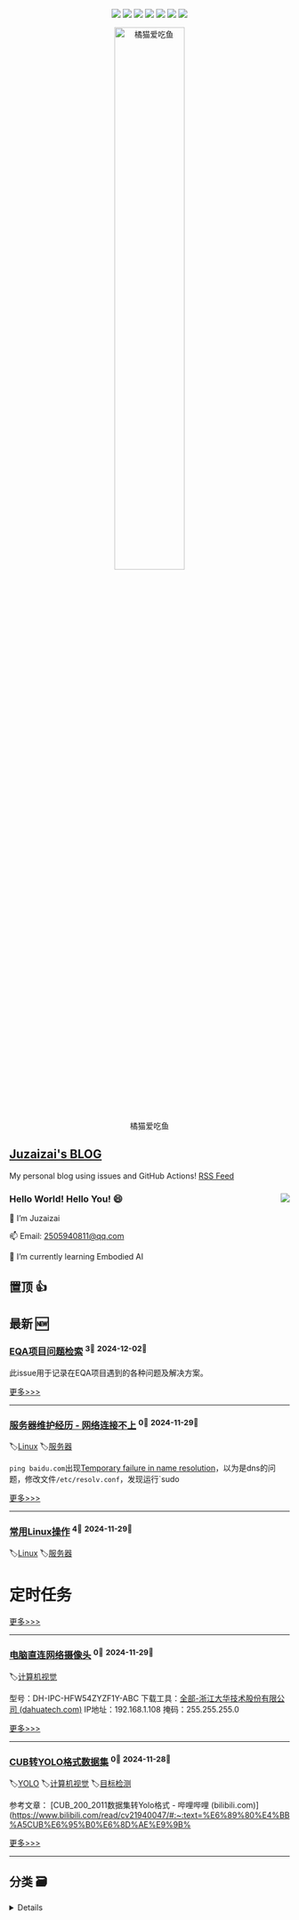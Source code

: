

<p align='center'>
    <img src="https://badgen.net/badge/labels/9"/>
    <img src="https://badgen.net/github/issues/aqvq/aqvq"/>
    <img src="https://badgen.net/badge/last-commit/2024-12-03"/>
    <img src="https://badgen.net/github/forks/aqvq/aqvq"/>
    <img src="https://badgen.net/github/stars/aqvq/aqvq"/>
    <img src="https://badgen.net/github/watchers/aqvq/aqvq"/>
    <img src="https://badgen.net/github/release/aqvq/aqvq"/>
</p>



<p align='center'>
<a href='https://github.com/aqvq/aqvq/issues/5#issuecomment-2506161688'>
<img src='https://github.com/user-attachments/assets/7cd896fc-0b9c-40f6-bf9e-bbc62da11e7a' width='50%' alt='
橘猫爱吃鱼'>
</a>
</p>
<p align='center'>
<span>
橘猫爱吃鱼</span>
</p>


## [Juzaizai's BLOG](https://github.com/aqvq/aqvq)

My personal blog using issues and GitHub Actions! [RSS Feed](https://raw.githubusercontent.com/aqvq/aqvq/main/feed.xml) 

### Hello World! Hello You! 😄  <image align="right" src="https://github-readme-stats.vercel.app/api?username=aqvq&show_icons=true&hide_title=true&theme=gradient" />

🔭 I’m Juzaizai

📫 Email: 2505940811@qq.com

🌱 I’m currently learning Embodied AI


## 置顶 :thumbsup: 
## 最新 :new: 

### [EQA项目问题检索](https://github.com/aqvq/aqvq/issues/9) <sup>3💬</sup> <sup>2024-12-02📆</sup>



此issue用于记录在EQA项目遇到的各种问题及解决方案。

[更多>>>](https://github.com/aqvq/aqvq/issues/9)

---


### [服务器维护经历 - 网络连接不上](https://github.com/aqvq/aqvq/issues/8) <sup>0💬</sup> <sup>2024-11-29📆</sup>

:label:[Linux](https://github.com/aqvq/aqvq/labels/Linux) :label:[服务器](https://github.com/aqvq/aqvq/labels/%E6%9C%8D%E5%8A%A1%E5%99%A8)

`ping baidu.com`出现[Temporary failure in name resolution](https://www.cnblogs.com/hanframe/p/17095506.html)，以为是dns的问题，修改文件`/etc/resolv.conf`，发现运行`sudo 

[更多>>>](https://github.com/aqvq/aqvq/issues/8)

---


### [常用Linux操作](https://github.com/aqvq/aqvq/issues/7) <sup>4💬</sup> <sup>2024-11-29📆</sup>

:label:[Linux](https://github.com/aqvq/aqvq/labels/Linux) :label:[服务器](https://github.com/aqvq/aqvq/labels/%E6%9C%8D%E5%8A%A1%E5%99%A8)

# 定时任务



[更多>>>](https://github.com/aqvq/aqvq/issues/7)

---


### [电脑直连网络摄像头](https://github.com/aqvq/aqvq/issues/6) <sup>0💬</sup> <sup>2024-11-29📆</sup>

:label:[计算机视觉](https://github.com/aqvq/aqvq/labels/%E8%AE%A1%E7%AE%97%E6%9C%BA%E8%A7%86%E8%A7%89)

型号：DH-IPC-HFW54ZYZF1Y-ABC
下载工具：[全部-浙江大华技术股份有限公司 (dahuatech.com)](https://support.dahuatech.com/tools/software)
IP地址：192.168.1.108
掩码：255.255.255.0

[更多>>>](https://github.com/aqvq/aqvq/issues/6)

---


### [CUB转YOLO格式数据集](https://github.com/aqvq/aqvq/issues/4) <sup>0💬</sup> <sup>2024-11-28📆</sup>

:label:[YOLO](https://github.com/aqvq/aqvq/labels/YOLO) :label:[计算机视觉](https://github.com/aqvq/aqvq/labels/%E8%AE%A1%E7%AE%97%E6%9C%BA%E8%A7%86%E8%A7%89) :label:[目标检测](https://github.com/aqvq/aqvq/labels/%E7%9B%AE%E6%A0%87%E6%A3%80%E6%B5%8B)

参考文章：
[CUB_200_2011数据集转Yolo格式 - 哔哩哔哩 (bilibili.com)](https://www.bilibili.com/read/cv21940047/#:~:text=%E6%89%80%E4%BB%A5CUB%E6%95%B0%E6%8D%AE%E9%9B%

[更多>>>](https://github.com/aqvq/aqvq/issues/4)

---


## 分类  :card_file_box: 
<details>
    <summary>
        Details
    </summary>


<details>
<summary>EQA	<sup>1📰</sup></summary>

- [explore-eqa中的三个三维坐标系区别](https://github.com/aqvq/aqvq/issues/1)  <sup>0💬</sup>  	 


</details>

<details>
<summary>Linux	<sup>2📰</sup></summary>

- [服务器维护经历 - 网络连接不上](https://github.com/aqvq/aqvq/issues/8)  <sup>0💬</sup>  	 
- [常用Linux操作](https://github.com/aqvq/aqvq/issues/7)  <sup>4💬</sup>  	 


</details>

<details>
<summary>YOLO	<sup>2📰</sup></summary>

- [CUB转YOLO格式数据集](https://github.com/aqvq/aqvq/issues/4)  <sup>0💬</sup>  	 
- [YOLOv8自制数据集说明](https://github.com/aqvq/aqvq/issues/3)  <sup>0💬</sup>  	 


</details>

<details>
<summary>实用工具	<sup>1📰</sup></summary>

- [Obsidian使用总结](https://github.com/aqvq/aqvq/issues/2)  <sup>0💬</sup>  	 


</details>

<details>
<summary>服务器	<sup>2📰</sup></summary>

- [服务器维护经历 - 网络连接不上](https://github.com/aqvq/aqvq/issues/8)  <sup>0💬</sup>  	 
- [常用Linux操作](https://github.com/aqvq/aqvq/issues/7)  <sup>4💬</sup>  	 


</details>

<details>
<summary>目标检测	<sup>2📰</sup></summary>

- [CUB转YOLO格式数据集](https://github.com/aqvq/aqvq/issues/4)  <sup>0💬</sup>  	 
- [YOLOv8自制数据集说明](https://github.com/aqvq/aqvq/issues/3)  <sup>0💬</sup>  	 


</details>

<details>
<summary>计算机视觉	<sup>3📰</sup></summary>

- [电脑直连网络摄像头](https://github.com/aqvq/aqvq/issues/6)  <sup>0💬</sup>  	 
- [CUB转YOLO格式数据集](https://github.com/aqvq/aqvq/issues/4)  <sup>0💬</sup>  	 
- [YOLOv8自制数据集说明](https://github.com/aqvq/aqvq/issues/3)  <sup>0💬</sup>  	 


</details>


</details>    

